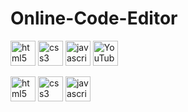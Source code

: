 # Online-Code-Editor

[<img src='https://cdn.jsdelivr.net/npm/simple-icons@3.0.1/icons/html5.svg' alt='html5' height='40'>](https://raw.githubusercontent.com/devicons/devicon/master/icons/html5/html5-original-wordmark.svg)  [<img src='https://cdn.jsdelivr.net/npm/simple-icons@3.0.1/icons/css3.svg' alt='css3' height='40'>](https://raw.githubusercontent.com/devicons/devicon/master/icons/css3/css3-original-wordmark.svg)  [<img src='https://cdn.jsdelivr.net/npm/simple-icons@3.0.1/icons/javascript.svg' alt='javascript' height='40'>](https://raw.githubusercontent.com/devicons/devicon/master/icons/javascript/javascript-original.svg)  [<img src='https://cdn.jsdelivr.net/npm/simple-icons@3.0.1/icons/youtube.svg' alt='YouTube' height='40'>](https://www.youtube.com/channel/https://www.youtube.com/@compactlms) 

[<img src='https://cdn.jsdelivr.net/npm/simple-icons@3.0.1/icons/html5.svg' alt='html5' height='40'>](https://raw.githubusercontent.com/devicons/devicon/master/icons/html5/html5-original-wordmark.svg)  [<img src='https://cdn.jsdelivr.net/npm/simple-icons@3.0.1/icons/css3.svg' alt='css3' height='40'>](https://raw.githubusercontent.com/devicons/devicon/master/icons/css3/css3-original-wordmark.svg)  [<img src='https://cdn.jsdelivr.net/npm/simple-icons@3.0.1/icons/javascript.svg' alt='javascript' height='40'>](https://raw.githubusercontent.com/devicons/devicon/master/icons/javascript/javascript-original.svg)
